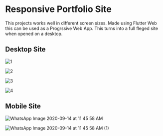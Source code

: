 # Responsive Portfolio Site


This projects works well in different screen sizes.
Made using Flutter Web this can be used as a Progrssive Web App.
This turns into a full fleged site when opened on a desktop.

## Desktop Site
![1](https://user-images.githubusercontent.com/39939752/93050064-d56a1480-f67f-11ea-97b5-f3f540215b2d.jpg)

![2](https://user-images.githubusercontent.com/39939752/93050068-d69b4180-f67f-11ea-965b-94793a671bbb.jpg)

![3](https://user-images.githubusercontent.com/39939752/93050072-d733d800-f67f-11ea-8807-9af0d74561dd.jpg)

![4](https://user-images.githubusercontent.com/39939752/93050074-d7cc6e80-f67f-11ea-8fd3-d99fe6e520b4.jpg)


## Mobile Site
![WhatsApp Image 2020-09-14 at 11 45 58 AM](https://user-images.githubusercontent.com/39939752/93050147-f599d380-f67f-11ea-9616-49e29917b199.jpeg)

![WhatsApp Image 2020-09-14 at 11 45 58 AM (1)](https://user-images.githubusercontent.com/39939752/93050136-f3d01000-f67f-11ea-839e-be24c9f43e46.jpeg)


